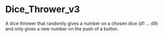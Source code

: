 # Dice_Thrower_v3
A dice thrower that randomly gives a number on a chosen dice (d1 ... d9) and only gives a new number on the push of a button.
